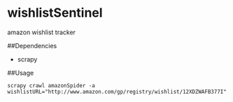 wishlistSentinel
=================

amazon wishlist tracker 

##Dependencies 

* scrapy 

##Usage

    scrapy crawl amazonSpider -a wishlistURL="http://www.amazon.com/gp/registry/wishlist/12XDZWAFB377I"